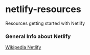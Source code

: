 # netlify-resources
Resources getting started with Netlify


### General Info about Netlify

[Wikipedia Netlify](https://en.wikipedia.org/wiki/Netlify)